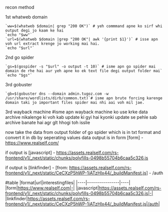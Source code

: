 recon method

1st whatweb domain

	`ww=$(whatweb $domain| grep "200 OK")` # yeh commmand apne ko sirf whi output degi jo kaam ke hai
	`echo "$ww"`
	`url=$(whatweb $domain |grep "200 OK"| awk '{print $1}')` # isse apn voh url extract krenge jo working mai hai.
	`echo "$url"`

2nd go spider

	`gs=$(gospider -s "$url" -o output -t 10)` # isme apn go spider mai domain de rhe hai aur yeh apne ko ek text file degi output folder mai`
	`echo "$gs"`

3rd gobuster

	`gb=$(gobuster dns --domain admin.tugoz.com -w /usr/share/wordlists/dirb/common.txt)`# isme apn brute forcing karenge domain taki jo important files spider mai nhi aai voh mil jae.

3rd wayback machine
	#isme apn wayback machine ko use krke data archive nikalenge ki voh kab update ki gyi hai kyonki update se pehle sab archive banate hai agr glt hhogi toh isslie


now take the data from output folder of go spider which is in txt format and convert it in db by seperating values
data output is in form		[form] - https://www.realself.com/


if output is [javascript] - https://assets.realself.com/rs-frontend/v1/_next/static/chunks/polyfills-0498b55704b6caa5c326.js


if output is [linkfinder] - [from: https://assets.realself.com/rs-frontend/v1/_next/static/CeCXzP5hWP-1iATzHlx44/_buildManifest.js] - /auth


#table
|format|url|interestingfiles|
|----|----------------|----|
|form|https://www.realself.com|-|
|javascript|https://assets.realself.com/rs-frontend/v1/_next/static/chunks/polyfills-0498b55704b6caa5c326.js|-|
|linkfinder|https://assets.realself.com/rs-frontend/v1/_next/static/CeCXzP5hWP-1iATzHlx44/_buildManifest.js|/auth|


